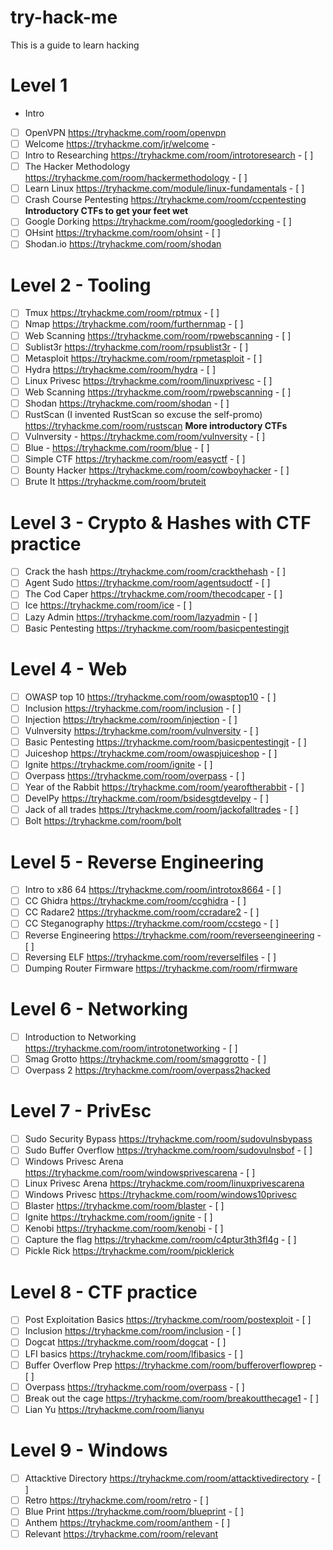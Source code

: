 # try-hack-me
This is a guide to learn hacking

# Level 1 
- Intro 
- [ ] OpenVPN https://tryhackme.com/room/openvpn 
- [ ] Welcome https://tryhackme.com/jr/welcome - 
- [ ] Intro to Researching https://tryhackme.com/room/introtoresearch - [ ] 
- [ ] The Hacker Methodology https://tryhackme.com/room/hackermethodology - [ ] 
- [ ] Learn Linux https://tryhackme.com/module/linux-fundamentals - [ ] 
- [ ] Crash Course Pentesting https://tryhackme.com/room/ccpentesting 
**Introductory CTFs to get your feet wet** 
- [ ] Google Dorking https://tryhackme.com/room/googledorking - [ ] 
- [ ] OHsint https://tryhackme.com/room/ohsint - [ ] 
- [ ] Shodan.io https://tryhackme.com/room/shodan 
# Level 2 - Tooling 
- [ ] Tmux https://tryhackme.com/room/rptmux - [ ] 
- [ ] Nmap https://tryhackme.com/room/furthernmap - [ ] 
- [ ] Web Scanning https://tryhackme.com/room/rpwebscanning - [ ] 
- [ ] Sublist3r https://tryhackme.com/room/rpsublist3r - [ ] 
- [ ] Metasploit https://tryhackme.com/room/rpmetasploit - [ ] 
- [ ] Hydra https://tryhackme.com/room/hydra - [ ] 
- [ ] Linux Privesc https://tryhackme.com/room/linuxprivesc - [ ] 
- [ ] Web Scanning https://tryhackme.com/room/rpwebscanning - [ ] 
- [ ] Shodan https://tryhackme.com/room/shodan - [ ] 
- [ ] RustScan (I invented RustScan so excuse the self-promo) https://tryhackme.com/room/rustscan 
**More introductory CTFs** 
- [ ] Vulnversity - https://tryhackme.com/room/vulnversity - [ ] 
- [ ] Blue - https://tryhackme.com/room/blue - [ ] 
- [ ] Simple CTF https://tryhackme.com/room/easyctf - [ ] 
- [ ] Bounty Hacker https://tryhackme.com/room/cowboyhacker - [ ] 
- [ ] Brute It https://tryhackme.com/room/bruteit 
# Level 3 - Crypto & Hashes with CTF practice 
- [ ] Crack the hash https://tryhackme.com/room/crackthehash - [ ] 
- [ ] Agent Sudo https://tryhackme.com/room/agentsudoctf - [ ] 
- [ ] The Cod Caper https://tryhackme.com/room/thecodcaper - [ ] 
- [ ] Ice https://tryhackme.com/room/ice - [ ] 
- [ ] Lazy Admin https://tryhackme.com/room/lazyadmin - [ ] 
- [ ] Basic Pentesting https://tryhackme.com/room/basicpentestingjt 
# Level 4 - Web 
- [ ] OWASP top 10 https://tryhackme.com/room/owasptop10 - [ ] 
- [ ] Inclusion https://tryhackme.com/room/inclusion - [ ] 
- [ ] Injection https://tryhackme.com/room/injection - [ ] 
- [ ] Vulnversity https://tryhackme.com/room/vulnversity - [ ] 
- [ ] Basic Pentesting https://tryhackme.com/room/basicpentestingjt - [ ] 
- [ ] Juiceshop https://tryhackme.com/room/owaspjuiceshop - [ ] 
- [ ] Ignite https://tryhackme.com/room/ignite - [ ] 
- [ ] Overpass https://tryhackme.com/room/overpass - [ ] 
- [ ] Year of the Rabbit https://tryhackme.com/room/yearoftherabbit - [ ] 
- [ ] DevelPy https://tryhackme.com/room/bsidesgtdevelpy - [ ] 
- [ ] Jack of all trades https://tryhackme.com/room/jackofalltrades - [ ] 
- [ ] Bolt https://tryhackme.com/room/bolt 
# Level 5 - Reverse Engineering 
- [ ] Intro to x86 64 https://tryhackme.com/room/introtox8664 - [ ] 
- [ ] CC Ghidra https://tryhackme.com/room/ccghidra - [ ] 
- [ ] CC Radare2 https://tryhackme.com/room/ccradare2 - [ ] 
- [ ] CC Steganography https://tryhackme.com/room/ccstego - [ ] 
- [ ] Reverse Engineering https://tryhackme.com/room/reverseengineering - [ ] 
- [ ] Reversing ELF https://tryhackme.com/room/reverselfiles - [ ] 
- [ ] Dumping Router Firmware https://tryhackme.com/room/rfirmware 
# Level 6 - Networking 
- [ ] Introduction to Networking https://tryhackme.com/room/introtonetworking - [ ] 
- [ ] Smag Grotto https://tryhackme.com/room/smaggrotto - [ ] 
- [ ] Overpass 2 https://tryhackme.com/room/overpass2hacked 
# Level 7 - PrivEsc 
- [ ] Sudo Security Bypass https://tryhackme.com/room/sudovulnsbypass 
- [ ] Sudo Buffer Overflow https://tryhackme.com/room/sudovulnsbof - [ ] 
- [ ] Windows Privesc Arena https://tryhackme.com/room/windowsprivescarena - [ ] 
- [ ] Linux Privesc Arena https://tryhackme.com/room/linuxprivescarena 
- [ ] Windows Privesc https://tryhackme.com/room/windows10privesc 
- [ ] Blaster https://tryhackme.com/room/blaster - [ ] 
- [ ] Ignite https://tryhackme.com/room/ignite - [ ] 
- [ ] Kenobi https://tryhackme.com/room/kenobi - [ ] 
- [ ] Capture the flag https://tryhackme.com/room/c4ptur3th3fl4g - [ ] 
- [ ] Pickle Rick https://tryhackme.com/room/picklerick 
# Level 8 - CTF practice 
- [ ] Post Exploitation Basics https://tryhackme.com/room/postexploit - [ ] 
- [ ] Inclusion https://tryhackme.com/room/inclusion - [ ] 
- [ ] Dogcat https://tryhackme.com/room/dogcat - [ ] 
- [ ] LFI basics https://tryhackme.com/room/lfibasics - [ ] 
- [ ] Buffer Overflow Prep https://tryhackme.com/room/bufferoverflowprep - [ ] 
- [ ] Overpass https://tryhackme.com/room/overpass - [ ] 
- [ ] Break out the cage https://tryhackme.com/room/breakoutthecage1 - [ ] 
- [ ] Lian Yu https://tryhackme.com/room/lianyu 
# Level 9 - Windows 
- [ ] Attacktive Directory https://tryhackme.com/room/attacktivedirectory - [ ] 
- [ ] Retro https://tryhackme.com/room/retro - [ ] 
- [ ] Blue Print https://tryhackme.com/room/blueprint - [ ] 
- [ ] Anthem https://tryhackme.com/room/anthem - [ ] 
- [ ] Relevant https://tryhackme.com/room/relevant
